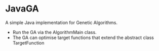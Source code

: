# JavaGA

A simple Java implementation for Genetic Algorithms.

- Run the GA via the AlgorithmMain class.
- The GA can optimise target functions that extend the abstract class TargetFunction
